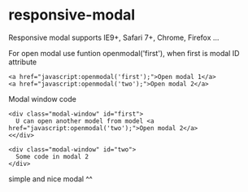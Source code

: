 # responsive-modal
Responsive modal supports IE9+, Safari 7+, Chrome, Firefox ...

For open modal use funtion openmodal('first'), when first is modal ID attribute

```
<a href="javascript:openmodal('first');">Open modal 1</a>
<a href="javascript:openmodal('two');">Open modal 2</a>
```

Modal window code

```
<div class="modal-window" id="first">
  U can open another model from model <a href="javascript:openmodal('two');">Open modal 2</a>
<</div>

<div class="modal-window" id="two">
  Some code in modal 2
</div>
```

simple and nice modal ^^
